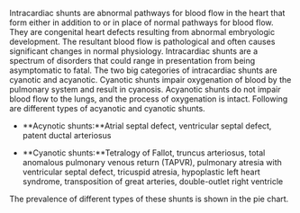 Intracardiac shunts are abnormal pathways for blood flow in the heart that form either in addition to or in place of normal pathways for blood flow. They are congenital heart defects resulting from abnormal embryologic development. The resultant blood flow is pathological and often causes significant changes in normal physiology. Intracardiac shunts are a spectrum of disorders that could range in presentation from being asymptomatic to fatal. The two big categories of intracardiac shunts are cyanotic and acyanotic. Cyanotic shunts impair oxygenation of blood by the pulmonary system and result in cyanosis. Acyanotic shunts do not impair blood flow to the lungs, and the process of oxygenation is intact. Following are different types of acyanotic and cyanotic shunts.

- **Acynotic shunts:**Atrial septal defect, ventricular septal defect, patent ductal arteriosus

- **Cyanotic shunts:**Tetralogy of Fallot, truncus arteriosus, total anomalous pulmonary venous return (TAPVR), pulmonary atresia with ventricular septal defect, tricuspid atresia, hypoplastic left heart syndrome, transposition of great arteries, double-outlet right ventricle

The prevalence of different types of these shunts is shown in the pie chart.